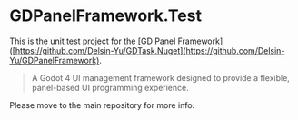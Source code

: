 # GDPanelFramework.Test

This is the unit test project for the [GD Panel Framework]([https://github.com/Delsin-Yu/GDTask.Nuget](https://github.com/Delsin-Yu/GDPanelFramework).  
> A Godot 4 UI management framework designed to provide a flexible, panel-based UI programming experience.

Please move to the main repository for more info.
